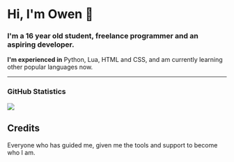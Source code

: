# Hi, I'm Owen 👋
### I'm a 16 year old student, freelance programmer and an aspiring developer.

**I'm experienced in** Python, Lua, HTML and CSS, and am currently learning other popular languages now.

---

### GitHub Statistics
  <img src="https://github-readme-stats.vercel.app/api?username=codesowen&count_private=true&show_icons=true&theme=gotham" />



## Credits
Everyone who has guided me, given me the tools and support to become who I am.
